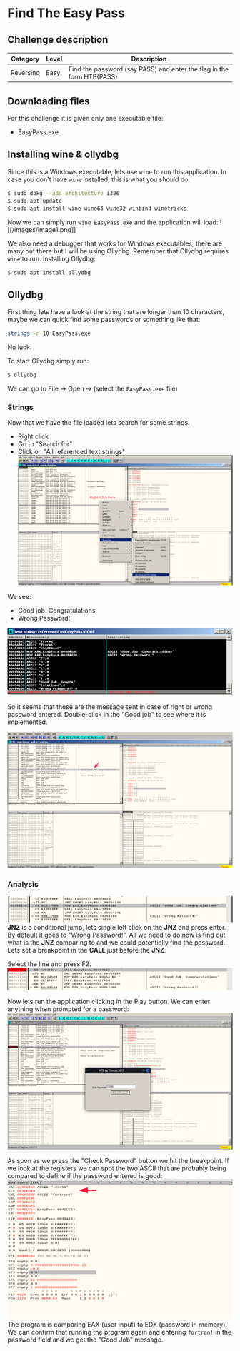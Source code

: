 # Find The Easy Pass

## Challenge description
| Category | Level | Description |
| --- | --- | --- |
| Reversing | Easy | Find the password (say PASS) and enter the flag in the form HTB{PASS}


## Downloading files
For this challenge it is given only one executable file:
- EasyPass.exe

## Installing wine & ollydbg
Since this is a Windows executable, lets use `wine` to run this application. In case you don't have `wine` installed, this is what you should do:
```bash
$ sudo dpkg --add-architecture i386 
$ sudo apt update 
$ sudo apt install wine wine64 wine32 winbind winetricks
```

Now we can simply run `wine EasyPass.exe` and the application will load:
![[/images/image1.png]]

We also need a debugger that works for Windows executables, there are many out there but I will be using Ollydbg. Remember that Ollydbg requires `wine` to run.
Installing Ollydbg:
```bash
$ sudo apt install ollydbg
```

## Ollydbg
First thing lets have a look at the string that are longer than 10 characters, maybe we can quick find some passwords or something like that:
```bash
strings -n 10 EasyPass.exe
```
No luck.

To start Ollydbg simply run:
```bash
$ ollydbg
```

We can go to File -> Open -> (select the `EasyPass.exe` file)

### Strings
Now that we have the file loaded lets search for some strings.
-   Right click
-   Go to "Search for"
-   Click on "All referenced text strings"
![](images/image2.png)

We see:
- Good job. Congratulations  
- Wrong Password!

![](images/image3.png)

So it seems that these are the message sent in case of right or wrong password entered. Double-click in the "Good job" to see where it is implemented.

![](images/image4.png)

### Analysis
![](images/image5.png)
**JNZ** is a conditional jump, lets single left click on the **JNZ** and press enter. By default it goes to "Wrong Password!".
All we need to do now is find out what is the **JNZ** comparing to and we could potentially find the password. Lets set a breakpoint in the **CALL** just before the **JNZ**.

Select the line and press F2.
![](images/image6.png)

Now lets run the application clicking in the Play button. We can enter anything when prompted for a password:
![](images/image7.png)

As soon as we press the "Check Password" button we hit the breakpoint. If we look at the registers we can spot the two ASCII that are probably being compared to define if the password entered is good:
![](images/image8.png)
The program is comparing EAX (user input) to EDX (password in memory).
We can confirm that running the program again and entering `fortran!` in the password field and we get the "Good Job" message.
